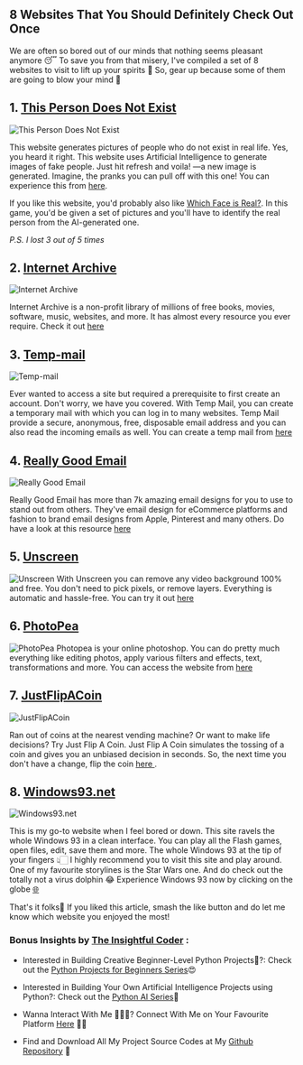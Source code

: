 ## 8 Websites That You Should Definitely Check Out Once

We are often so bored out of our minds that nothing seems pleasant anymore 😴 To save you from that misery, I've compiled a set of 8 websites to visit to lift up your spirits 👻 So, gear up because some of them are going to blow your mind 🤯

## 1. [This Person Does Not Exist ](https://thispersondoesnotexist.com/)

![This Person Does Not Exist](https://cdn.hashnode.com/res/hashnode/image/upload/v1616245771984/Bh_DIwOU4.png)

This website generates pictures of people who do not exist in real life. Yes, you heard it right. This website uses Artificial Intelligence to generate images of fake people. Just hit refresh and voila! —a new image is generated. Imagine, the pranks you can pull off with this one! You can experience this from  [here](https://thispersondoesnotexist.com/).

If you like this website, you'd probably also like  [Which Face is Real?](https://www.whichfaceisreal.com/). In this game, you'd be given a set of pictures and you'll have to identify the real person from the AI-generated one. 

*P.S. I lost 3 out of 5 times*

## 2.  [Internet Archive](https://archive.org/)

![Internet Archive](https://cdn.hashnode.com/res/hashnode/image/upload/v1616245799509/rZfZbvjRd.png)

Internet Archive is a non-profit library of millions of free books, movies, software, music, websites, and more. It has almost every resource you ever require. Check it out  [here](https://archive.org/)  

## 3.  [Temp-mail](https://temp-mail.org/en/)

![Temp-mail](https://cdn.hashnode.com/res/hashnode/image/upload/v1616245823280/qJlabOw5W.png)

Ever wanted to access a site but required a prerequisite to first create an account. Don't worry, we have you covered. With Temp Mail, you can create a temporary mail with which you can log in to many websites. Temp Mail provide a secure, anonymous, free, disposable email address and you can also read the incoming emails as well. You can create a temp mail from [here](https://temp-mail.org/en/)

## 4.  [Really Good Email](https://reallygoodemails.com/)

![Really Good Email](https://cdn.hashnode.com/res/hashnode/image/upload/v1616245847761/L8caq41gh.png)

Really Good Email has more than 7k amazing email designs for you to use to stand out from others. They've email design for eCommerce platforms and fashion to brand email designs from Apple, Pinterest and many others. Do have a look at this resource  [here](https://reallygoodemails.com/)

## 5.  [Unscreen](https://www.unscreen.com/)

![Unscreen](https://cdn.hashnode.com/res/hashnode/image/upload/v1616245880066/20PfV6lFl.png)
With Unscreen you can remove any video background 100% and free. You don't need to pick pixels, or remove layers. Everything is automatic and hassle-free. You can try it out  [here](https://www.unscreen.com/) 

## 6.  [PhotoPea](https://www.photopea.com/)

![PhotoPea](https://cdn.hashnode.com/res/hashnode/image/upload/v1616245950774/7LbhIX3jc.png)
Photopea is your online photoshop. You can do pretty much everything like editing photos, apply various filters and effects, text, transformations and more. You can access the website from  [here](https://www.photopea.com/)  
 

## 7. [JustFlipACoin](http://justflipacoin.com/)

![JustFlipACoin](https://cdn.hashnode.com/res/hashnode/image/upload/v1616246000822/IrJAs3z5H.png)

Ran out of coins at the nearest vending machine? Or want to make life decisions? Try Just Flip A Coin. Just Flip A Coin simulates the tossing of a coin and gives you an unbiased decision in seconds. So, the next time you don't have a change, flip the coin  [here ](http://justflipacoin.com/). 


## 8. [Windows93.net](http://www.windows93.net/)

![Windows93.net](https://cdn.hashnode.com/res/hashnode/image/upload/v1611313636842/LF44cvOTM.gif)

This is my go-to website when I feel bored or down. This site ravels the whole Windows 93 in a clean interface. You can play all the Flash games, open files, edit, save them and more. The whole Windows 93 at the tip of your fingers 👆🏻 I highly recommend you to visit this site and play around. One of my favourite storylines is the Star Wars one. And do check out the totally not a virus dolphin 😂 Experience Windows 93 now by clicking on the globe [🌐](http://www.windows93.net/) 

That's it folks💯 If you liked this article, smash the like button and do let me know which website you enjoyed the most!  

### Bonus Insights by  [The Insightful Coder](https://theinsightfulcoder.com/) :

-  Interested in Building Creative Beginner-Level Python Projects🐍?: Check out the  [Python Projects for Beginners Series](https://hashnode.com/series/python-projects-for-beginners-ckk31d9370h0vrus1blfl0a4y)😍

-  Interested in Building Your Own Artificial Intelligence Projects using Python?: Check out the [Python AI Series](https://hashnode.com/series/python-ai-series-ckkft33ux016dwjs11xlqbz4v)🧠

- Wanna Interact With Me 🙋🏻‍♂️? Connect With Me on Your Favourite Platform [Here](https://theinsightfulcoder.com/contact-me)  🤝🏻

- Find and Download All My Project Source Codes at My [Github Repository](https://github.com/SaiAshish-Konchada) 🎁